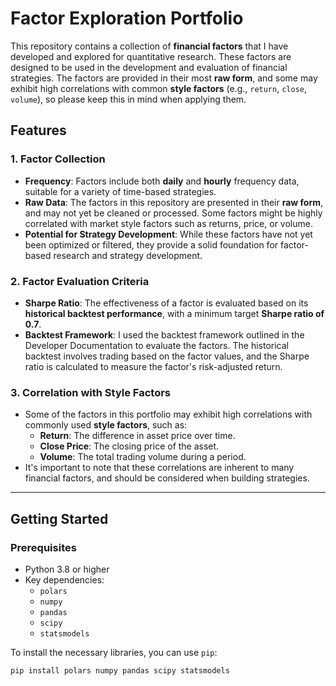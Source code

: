 # Factor Exploration Portfolio

This repository contains a collection of **financial factors** that I have developed and explored for quantitative research. These factors are designed to be used in the development and evaluation of financial strategies. The factors are provided in their most **raw form**, and some may exhibit high correlations with common **style factors** (e.g., `return`, `close`, `volume`), so please keep this in mind when applying them.

## Features

### 1. **Factor Collection**
- **Frequency**: Factors include both **daily** and **hourly** frequency data, suitable for a variety of time-based strategies.
- **Raw Data**: The factors in this repository are presented in their **raw form**, and may not yet be cleaned or processed. Some factors might be highly correlated with market style factors such as returns, price, or volume.
- **Potential for Strategy Development**: While these factors have not yet been optimized or filtered, they provide a solid foundation for factor-based research and strategy development.

### 2. **Factor Evaluation Criteria**
- **Sharpe Ratio**: The effectiveness of a factor is evaluated based on its **historical backtest performance**, with a minimum target **Sharpe ratio of 0.7**.
- **Backtest Framework**: I used the backtest framework outlined in the Developer Documentation to evaluate the factors. The historical backtest involves trading based on the factor values, and the Sharpe ratio is calculated to measure the factor's risk-adjusted return.

### 3. **Correlation with Style Factors**
- Some of the factors in this portfolio may exhibit high correlations with commonly used **style factors**, such as:
  - **Return**: The difference in asset price over time.
  - **Close Price**: The closing price of the asset.
  - **Volume**: The total trading volume during a period.
- It's important to note that these correlations are inherent to many financial factors, and should be considered when building strategies.

---

## Getting Started

### Prerequisites

- Python 3.8 or higher
- Key dependencies:
  - `polars`
  - `numpy`
  - `pandas`
  - `scipy`
  - `statsmodels`

To install the necessary libraries, you can use `pip`:
```bash
pip install polars numpy pandas scipy statsmodels

